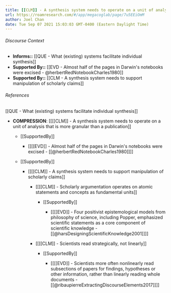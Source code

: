 ```yaml
---
title: [[CLM]] - A synthesis system needs to operate on a unit of analysis that is more granular than a publication
url: https://roamresearch.com/#/app/megacoglab/page/7u5EEiOmM
author: Joel Chan
date: Tue Sep 07 2021 15:03:03 GMT-0400 (Eastern Daylight Time)
---
```




###### Discourse Context

- **Informs::** [[QUE - What (existing) systems facilitate individual synthesis]]
- **Supported By::** [[EVD - Almost half of the pages in Darwin's notebooks were excised - @herbertRedNotebookCharles1980]]
- **Supported By::** [[CLM - A synthesis system needs to support manipulation of scholarly claims]]

###### References

[[QUE - What (existing) systems facilitate individual synthesis]]

- **COMPRESSION**: [[[[CLM]] - A synthesis system needs to operate on a unit of analysis that is more granular than a publication]]

    - [[SupportedBy]]

        - [[[[EVD]] - Almost half of the pages in Darwin's notebooks were excised - [[@herbertRedNotebookCharles1980]]]]

    - [[SupportedBy]]

        - [[[[CLM]] - A synthesis system needs to support manipulation of scholarly claims]]

            - [[[[CLM]] - Scholarly argumentation operates on atomic statements and concepts as fundamental units]]

                - [[SupportedBy]]

                    - [[[[EVD]] - Four positivist epistemological models from philosophy of science, including Popper, emphasized scientific statements as a core component of scientific knowledge - [[@harsDesigningScientificKnowledge2001]]]]

            - [[[[CLM]] - Scientists read strategically, not linearly]]

                - [[SupportedBy]]

                    - [[[[EVD]] - Scientists more often nonlinearly read subsections of papers for findings, hypotheses or other information, rather than linearly reading whole documents - [[@ribaupierreExtractingDiscourseElements2017]]]]
